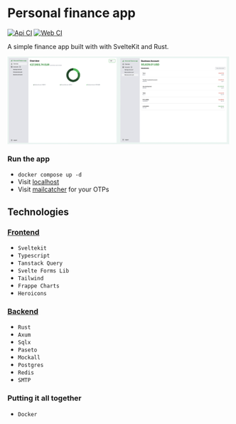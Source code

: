 # Personal finance app

[![Api CI](https://github.com/nicola-bovolato/finance-app/actions/workflows/api.yaml/badge.svg)](https://github.com/nicola-bovolato/finance-app/actions/workflows/api.yaml)
[![Web CI](https://github.com/nicola-bovolato/finance-app/actions/workflows/web.yaml/badge.svg)](https://github.com/nicola-bovolato/finance-app/actions/workflows/web.yaml)

A simple finance app built with with SvelteKit and Rust.

<div style="display:flex">
    <img width="49.5%" src="img-overview.png" />
    <img width="49.5%" src="img-business-account.png" />
</div>

### Run the app

- `docker compose up -d`
- Visit [localhost](http://localhost)
- Visit [mailcatcher](http://localhost:1080) for your OTPs

## Technologies

### [Frontend](./web/)

- `Sveltekit`
- `Typescript`
- `Tanstack Query`
- `Svelte Forms Lib`
- `Tailwind`
- `Frappe Charts`
- `Heroicons`

### [Backend](./api/)

- `Rust`
- `Axum`
- `Sqlx`
- `Paseto`
- `Mockall`
- `Postgres`
- `Redis`
- `SMTP`

### Putting it all together

- `Docker`
